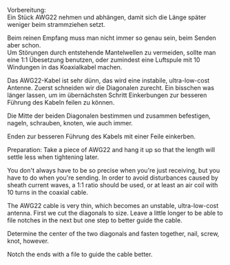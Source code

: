 
Vorbereitung:  
Ein Stück AWG22 nehmen und abhängen, damit sich die Länge später weniger beim strammziehen setzt.  
  
Beim reinen Empfang muss man nicht immer so genau sein, beim Senden aber schon.  
Um Störungen durch entstehende Mantelwellen zu vermeiden, sollte man eine 1:1 Übesetzung benutzen, oder zumindest eine Luftspule mit 10 Windungen in das Koaxialkabel machen. 

Das AWG22-Kabel ist sehr dünn, das wird eine instabile, ultra-low-cost Antenne.
Zuerst schneiden wir die Diagonalen zurecht. Ein bisschen was länger lassen, um im übernächsten Schritt Einkerbungen zur besseren Führung des Kabeln feilen zu können.  
  
Die Mitte der beiden Diagonalen bestimmen und zusammen befestigen, nageln, schrauben, knoten, wie auch immer.  

Enden zur besseren Führung des Kabels mit einer Feile einkerben.  






Preparation:
Take a piece of AWG22 and hang it up so that the length will settle less when tightening later.

You don't always have to be so precise when you're just receiving, but you have to do when you're sending.
In order to avoid disturbances caused by sheath current waves, a 1:1 ratio should be used, or at least an air coil with 10 turns in the coaxial cable.

The AWG22 cable is very thin, which becomes an unstable, ultra-low-cost antenna.
First we cut the diagonals to size. Leave a little longer to be able to file notches in the next but one step to better guide the cable.

Determine the center of the two diagonals and fasten together, nail, screw, knot, however.

Notch the ends with a file to guide the cable better.